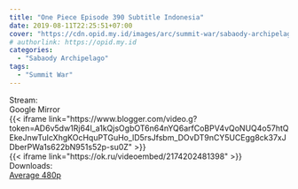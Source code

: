 ```yaml
---
title: "One Piece Episode 390 Subtitle Indonesia"
date: 2019-08-11T22:25:51+07:00
cover: "https://cdn.opid.my.id/images/arc/summit-war/sabaody-archipelago.webp" # Optional, cover
# authorlink: https://opid.my.id
categories:
  - "Sabaody Archipelago"
tags:
  - "Summit War"
---
```

<div class="ui menu violet borderless inverted">
  <div class="header item active">
        Stream:
    </div>
  <a class="active item" data-tab="google">
    <i class="google drive icon"></i> Google
  </a>
  <a class="item nounderline" data-tab="mirror">
    <i class="odnoklassniki icon"></i> Mirror
  </a>
</div>
<div class="ui bottom attached tab segment active" style="border:0 !important;" data-tab="google">
{{< iframe link="https://www.blogger.com/video.g?token=AD6v5dw1Rj64l_a1kQjsOgbOT6n64nYQ6arfCoBPV4vQoNUQ4o57htQEkeJnwTuIcXhgKOcHquPTGuHo_lD5rsJfsbm_DOvDT9nCY5UCEgg8ck37xJDberPWa1s622bN951s52p-su0Z" >}}
</div>
<div class="ui bottom attached tab segment" style="border:0 !important;" data-tab="mirror">
{{< iframe link="https://ok.ru/videoembed/2174202481398" >}}
</div>
<div class="ui menu violet borderless inverted">
  <div class="header item active">
        Downloads:
    </div>
  <a class="item nounderline" href="https://ouo.io/jIaEB53" target="_blank" rel="dofollow"><i class="google drive icon"></i>
    Average 480p</a>
</div>